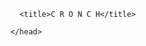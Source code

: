 <!doctype html>
<html lang="en">

<html>
    <head>
      <meta charset="utf-8">
      <meta name="viewport" content="width=device-width, initial-scale=1.0">
        
      <title>C R O N C H</title>
        
    </head>

</html>